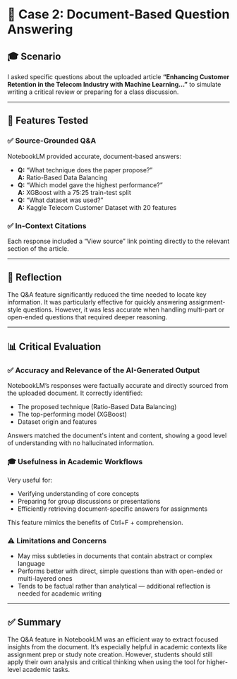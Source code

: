 # 🤖 Case 2: Document-Based Question Answering

## 🎓 Scenario
I asked specific questions about the uploaded article **“Enhancing Customer Retention in the Telecom Industry with Machine Learning...”** to simulate writing a critical review or preparing for a class discussion.

---

## 🚀 Features Tested

### ✅ Source-Grounded Q&A
NotebookLM provided accurate, document-based answers:
- **Q:** “What technique does the paper propose?”  
  **A:** Ratio-Based Data Balancing  
- **Q:** “Which model gave the highest performance?”  
  **A:** XGBoost with a 75:25 train-test split  
- **Q:** “What dataset was used?”  
  **A:** Kaggle Telecom Customer Dataset with 20 features

### ✅ In-Context Citations
Each response included a “View source” link pointing directly to the relevant section of the article.

---

## 🧠 Reflection
The Q&A feature significantly reduced the time needed to locate key information. It was particularly effective for quickly answering assignment-style questions. However, it was less accurate when handling multi-part or open-ended questions that required deeper reasoning.

---

## 📊 Critical Evaluation

### ✅ Accuracy and Relevance of the AI-Generated Output
NotebookLM’s responses were factually accurate and directly sourced from the uploaded document. It correctly identified:
- The proposed technique (Ratio-Based Data Balancing)
- The top-performing model (XGBoost)
- Dataset origin and features

Answers matched the document's intent and content, showing a good level of understanding with no hallucinated information.

### 🎓 Usefulness in Academic Workflows
Very useful for:
- Verifying understanding of core concepts
- Preparing for group discussions or presentations
- Efficiently retrieving document-specific answers for assignments

This feature mimics the benefits of Ctrl+F + comprehension.

### ⚠ Limitations and Concerns
- May miss subtleties in documents that contain abstract or complex language
- Performs better with direct, simple questions than with open-ended or multi-layered ones
- Tends to be factual rather than analytical — additional reflection is needed for academic writing

---

## ✅ Summary
The Q&A feature in NotebookLM was an efficient way to extract focused insights from the document. It’s especially helpful in academic contexts like assignment prep or study note creation. However, students should still apply their own analysis and critical thinking when using the tool for higher-level academic tasks.

